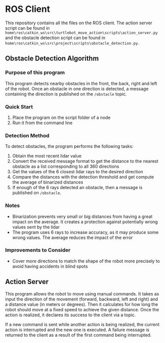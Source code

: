 # ROS Client

This repository contains all the files on the ROS client.
The action server script can be found in `home\ros\catkin_ws\src\turtlebot_move_action\scripts\action_server.py` and the obstacle detection script can be found in `home\ros\catkin_ws\src\project\scripts\obstacle_detection.py`.

## Obstacle Detection Algorithm

### Purpose of this program

This program detects nearby obstacles in the front, the back, right and left of the robot. Once an obstacle in one direction is detected, a message containing the direction is published on the `/obstacle` topic.

### Quick Start
1. Place the program on the script folder of a node
2. Run it from the command line

### Detection Method
To detect obstacles, the program performs the following tasks:
1. Obtain the most recent lidar value
2. Convert the received message format to get the distance to the nearest obstacle as a list corresponding to all 360 directions
3. Get the values of the 6 closest lidar rays to the desired direction
4. Compare the distances with the detection threshold and get compute the average of binarized distances
5. If enough of the 6 rays detected an obstacle, then a message is published on `/obstacle`.

### Notes
- Binarization prevents very small or big distances from having a great impact on the average. It creates a protection against potentially wrong values sent by the lidar
- The program uses 6 rays to increase accuracy, as it may produce some wrong values. The average reduces the impact of the error

### Improvements to Consider
- Cover more directions to match the shape of the robot more precisely to avoid having accidents in blind spots

## Action Server
This program allows the robot to move using manual commands. It takes as input the direction of the movement (forward, backward, left and right) and a distance value (in meters or degrees). Then it calculates for how long the robot should move at a fixed speed to achieve the given distance. Once the action is realized, it declares its success to the client via a topic.

If a new command is sent while another action is being realized, the current action is interrupted and the new one is executed. A failure message is returned to the client as a result of the first command being interrupted.